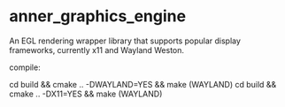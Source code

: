 # anner_graphics_engine

An EGL rendering wrapper library that supports popular display frameworks, currently x11 and Wayland Weston.

compile:

cd build && cmake .. -DWAYLAND=YES && make  (WAYLAND)
cd build && cmake .. -DX11=YES && make  (WAYLAND)